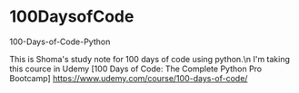# 100DaysofCode
100-Days-of-Code-Python

This is Shoma's study note for 100 days of code using python.\n
I'm taking this cource in Udemy
[100 Days of Code: The Complete Python Pro Bootcamp]
https://www.udemy.com/course/100-days-of-code/
